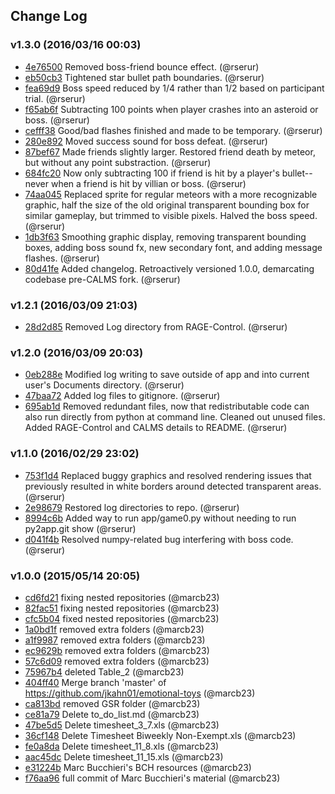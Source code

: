 ## Change Log

### v1.3.0 (2016/03/16 00:03)
- [4e76500](https://github.com/rserur/emotional-toys/commit/4e76500674644f8303fd72dccae875ce98fc89c1) Removed boss-friend bounce effect. (@rserur)
- [eb50cb3](https://github.com/rserur/emotional-toys/commit/eb50cb3d6abb94ee97a635e2ea76aedf8a8f4dfe) Tightened star bullet path boundaries. (@rserur)
- [fea69d9](https://github.com/rserur/emotional-toys/commit/fea69d9092133d0274b7b67d06837e98a163ece5) Boss speed reduced by 1/4 rather than 1/2 based on participant trial. (@rserur)
- [f65ab6f](https://github.com/rserur/emotional-toys/commit/f65ab6fdbf9910c04d0a8dc25cfa0a9c80d52adc) Subtracting 100 points when player crashes into an asteroid or boss. (@rserur)
- [cefff38](https://github.com/rserur/emotional-toys/commit/cefff38ee446ad2f2709f6dbcf108e7a98d8ab1d) Good/bad flashes finished and made to be temporary. (@rserur)
- [280e892](https://github.com/rserur/emotional-toys/commit/280e89279aab79b13fa436903f6086ce4507b6e7) Moved success sound for boss defeat. (@rserur)
- [87bef67](https://github.com/rserur/emotional-toys/commit/87bef67b7c0ea503692b6a31808835de4851cf06) Made friends slightly larger. Restored friend death by meteor, but without any point substraction. (@rserur)
- [684fc20](https://github.com/rserur/emotional-toys/commit/684fc20f3b29c882ec311fccb38680fc0b0a819a) Now only subtracting 100 if friend is hit by a player's bullet-- never when a friend is hit by villian or boss. (@rserur)
- [74aa045](https://github.com/rserur/emotional-toys/commit/74aa0454db4fd4153b9272983e5d458216109bdc) Replaced sprite for regular meteors with a more recognizable graphic, half the size of the old original transparent bounding box for similar gameplay, but trimmed to visible pixels. Halved the boss speed. (@rserur)
- [1db3f63](https://github.com/rserur/emotional-toys/commit/1db3f633eb017a3157923e686294d00f1bde463a) Smoothing graphic display, removing transparent bounding boxes, adding boss sound fx, new secondary font, and adding message flashes. (@rserur)
- [80d41fe](https://github.com/rserur/emotional-toys/commit/80d41fe0e2af6f2068f11cf515eb2f927cfab1f5) Added changelog. Retroactively versioned 1.0.0, demarcating codebase pre-CALMS fork. (@rserur)

### v1.2.1 (2016/03/09 21:03)
- [28d2d85](https://github.com/rserur/emotional-toys/commit/28d2d858ec8c1b27968af180fee5f3871b999b13) Removed Log directory from RAGE-Control. (@rserur)

### v1.2.0 (2016/03/09 20:03)
- [0eb288e](https://github.com/rserur/emotional-toys/commit/0eb288e79bb668cb6c5b9a91b2f5d89eb6ad8acd) Modified log writing to save outside of app and into current user's Documents directory. (@rserur)
- [47baa72](https://github.com/rserur/emotional-toys/commit/47baa72ec87e2a55230b706f46f524e1ad95c94b) Added log files to gitignore. (@rserur)
- [695ab1d](https://github.com/rserur/emotional-toys/commit/695ab1d6674c415d052b8f85a4cbd338ee1eb6b1) Removed redundant files, now that redistributable code can also run directly from python at command line. Cleaned out unused files. Added RAGE-Control and CALMS details to README. (@rserur)

### v1.1.0 (2016/02/29 23:02)
- [753f1d4](https://github.com/rserur/emotional-toys/commit/753f1d4a6b56e5e63f31e000265689bf4987affb) Replaced buggy graphics and resolved rendering issues that previously resulted in white borders around detected transparent areas. (@rserur)
- [2e98679](https://github.com/rserur/emotional-toys/commit/2e98679fcc6522b98de4b8b27a7ad484ac563a2e) Restored log directories to repo. (@rserur)
- [8994c6b](https://github.com/rserur/emotional-toys/commit/8994c6b6842135dc356a0da2927a0ba06076d336) Added way to run app/game0.py without needing to run py2app.git show (@rserur)
- [d041f4b](https://github.com/rserur/emotional-toys/commit/d041f4b779b6ced863443aafea5a0bf714809ccc) Resolved numpy-related bug interfering with boss code. (@rserur)

### v1.0.0 (2015/05/14 20:05)
- [cd6fd21](https://github.com/rserur/emotional-toys/commit/cd6fd214f9bb33c1496caef05b9190d7a600a1f1) fixing nested repositories (@marcb23)
- [82fac51](https://github.com/rserur/emotional-toys/commit/82fac51a86e45cdc19e7dad7d9e778a86d4465c9) fixing nested repositories (@marcb23)
- [cfc5b04](https://github.com/rserur/emotional-toys/commit/cfc5b0415e33e64ff39c1117c8e5f040a4356e69) fixed nested repositories (@marcb23)
- [1a0bd1f](https://github.com/rserur/emotional-toys/commit/1a0bd1fcc880e2284104a40aa2cdde73be73d4e7) removed extra folders (@marcb23)
- [a1f9987](https://github.com/rserur/emotional-toys/commit/a1f9987dccbb840661c7b2a9f6e54570b53d2206) removed extra folders (@marcb23)
- [ec9629b](https://github.com/rserur/emotional-toys/commit/ec9629b309334d858113e65c849cf6b690045d08) removed extra folders (@marcb23)
- [57c6d09](https://github.com/rserur/emotional-toys/commit/57c6d097308658978844f142a932cffe46e51149) removed extra folders (@marcb23)
- [75967b4](https://github.com/rserur/emotional-toys/commit/75967b44c6dd714bb21d6340954668547d8e4a9f) deleted Table_2 (@marcb23)
- [404ff40](https://github.com/rserur/emotional-toys/commit/404ff40ff79250e217a4c1f9b10179fd0f5f999c) Merge branch 'master' of https://github.com/jkahn01/emotional-toys (@marcb23)
- [ca813bd](https://github.com/rserur/emotional-toys/commit/ca813bd4288a9b590fdb097ea765c6f5001174a5) removed GSR folder (@marcb23)
- [ce81a79](https://github.com/rserur/emotional-toys/commit/ce81a7910fd9352427cb6e2b3b80a7aec254aaa2) Delete to_do_list.md (@marcb23)
- [47be5d5](https://github.com/rserur/emotional-toys/commit/47be5d5d9287d71798bbbc2ac14b367cff83129d) Delete timesheet_3_7.xls (@marcb23)
- [36cf148](https://github.com/rserur/emotional-toys/commit/36cf1481d3128ca4576ac043476d5c355c39cebd) Delete Timesheet Biweekly Non-Exempt.xls (@marcb23)
- [fe0a8da](https://github.com/rserur/emotional-toys/commit/fe0a8da60efdccd79893ab36ec2ab35793545b01) Delete timesheet_11_8.xls (@marcb23)
- [aac45dc](https://github.com/rserur/emotional-toys/commit/aac45dcebd0b13f344bcf3dd4c02302266b782b7) Delete timesheet_11_15.xls (@marcb23)
- [e31224b](https://github.com/rserur/emotional-toys/commit/e31224b576675c913d3ad03cf70f7989218a8ca1) Marc Bucchieri's BCH resources (@marcb23)
- [f76aa96](https://github.com/rserur/emotional-toys/commit/f76aa9602fa7c1f9f4ba5151d8c9c8b951969869) full commit of Marc Bucchieri's material (@marcb23)